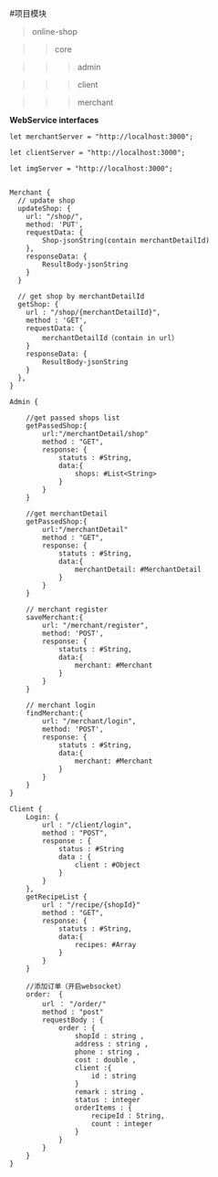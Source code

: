 #项目模块

>online-shop

>>core

>>>admin

>>>client

>>>merchant

**WebService interfaces**

    let merchantServer = "http://localhost:3000";
    
    let clientServer = "http://localhost:3000";
    
    let imgServer = "http://localhost:3000";
    
    
    Merchant {
      // update shop
      updateShop: {
        url: "/shop/",
        method: 'PUT',
        requestData: {
            Shop-jsonString(contain merchantDetailId)
        },
        responseData: {
            ResultBody-jsonString
        }
      }
      
      // get shop by merchantDetailId
      getShop: {
        url : "/shop/{merchantDetailId}",
        method : 'GET',
        requestData: {
            merchantDetailId（contain in url）
        }
        responseData: {
            ResultBody-jsonString
        }
      },
    }
    
    Admin {
        
        //get passed shops list
        getPassedShop:{
            url:"/merchantDetail/shop"
            method : "GET",
            response: {
                statuts : #String,
                data:{
                    shops: #List<String>
                }
            }
        }
        
        //get merchantDetail
        getPassedShop:{
            url:"/merchantDetail"
            method : "GET",
            response: {
                statuts : #String,
                data:{
                    merchantDetail: #MerchantDetail
                }
            }
        }
       
        // merchant register
        saveMerchant:{
            url: "/merchant/register",
            method: 'POST',
            response: {
                statuts : #String,
                data:{
                    merchant: #Merchant
                }
            }
        }
        
        // merchant login
        findMerchant:{
            url: "/merchant/login",
            method: 'POST',
            response: {
                statuts : #String,
                data:{
                    merchant: #Merchant
                }
            }
        }        
    }    
    
    Client {
        Login: {
            url : "/client/login",
            method : "POST",
            response : {
                status : #String
                data : {
                    client : #Object
                }
            }
        },
        getRecipeList {
            url : "/recipe/{shopId}"
            method : "GET",
            response: {
                statuts : #String,
                data:{
                    recipes: #Array
                }
            }
        }
        
        //添加订单（开启websocket）
        order:  {
            url ： "/order/"
            method : "post"
            requestBody : {
                order : {
                    shopId : string ,
                    address : string ,
                    phone : string ,
                    cost : double ,
                    client :{
                        id : string 
                    }
                    remark : string ,
                    status : integer
                    orderItems : {
                        recipeId : String,
                        count : integer
                    }
                }
            }
        }
    }
